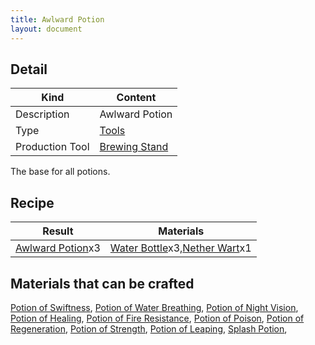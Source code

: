 ```yaml
---
title: Awlward Potion
layout: document
---
```

## Detail

|Kind|Content|
|---|---|
|Description|Awlward Potion|
|Type|[Tools](Tools)|
|Production Tool|[Brewing Stand](Brewing_Stand)|

The base for all potions.

## Recipe

|Result|Materials|
|---|---|
|[Awlward Potion](Awlward_Potion)x3|[Water Bottle](Water_Bottle)x3,[Nether Wart](Nether_Wart)x1|

## Materials that can be crafted

[Potion of Swiftness](Potion_of_Swiftness),
[Potion of Water Breathing](Potion_of_Water_Breathing),
[Potion of Night Vision](Potion_of_Night_Vision),
[Potion of Healing](Potion_of_Healing),
[Potion of Fire Resistance](Potion_of_Fire_Resistance),
[Potion of Poison](Potion_of_Poison),
[Potion of Regeneration](Potion_of_Regeneration),
[Potion of Strength](Potion_of_Strength),
[Potion of Leaping](Potion_of_Leaping),
[Splash Potion](Splash_Potion),
